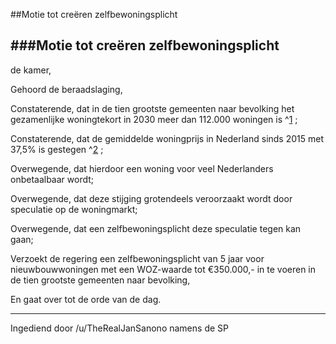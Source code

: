 ##Motie tot creëren zelfbewoningsplicht 
 
###Motie tot creëren zelfbewoningsplicht
---
de kamer,

Gehoord de beraadslaging,

Constaterende, dat in de tien grootste gemeenten naar bevolking het gezamenlijke woningtekort in 2030 meer dan 112.000 woningen is ^[1] ;

Constaterende, dat de gemiddelde woningprijs in Nederland sinds 2015 met 37,5% is gestegen ^[2] ;

Overwegende, dat hierdoor een woning voor veel Nederlanders onbetaalbaar wordt;

Overwegende, dat deze stijging grotendeels veroorzaakt wordt door speculatie op de woningmarkt;

Overwegende, dat een zelfbewoningsplicht deze speculatie tegen kan gaan;

Verzoekt de regering een zelfbewoningsplicht van 5 jaar voor nieuwbouwwoningen met een WOZ-waarde tot €350.000,- in te voeren in de tien grootste gemeenten naar bevolking,

En gaat over tot de orde van de dag.

[1]: https://insights.abnamro.nl/2019/04/bouwsector-in-rustiger-vaarwater/
[2]: https://www.cbs.nl/nl-nl/cijfers/detail/83913NED
---
Ingediend door /u/TheRealJanSanono namens de SP
